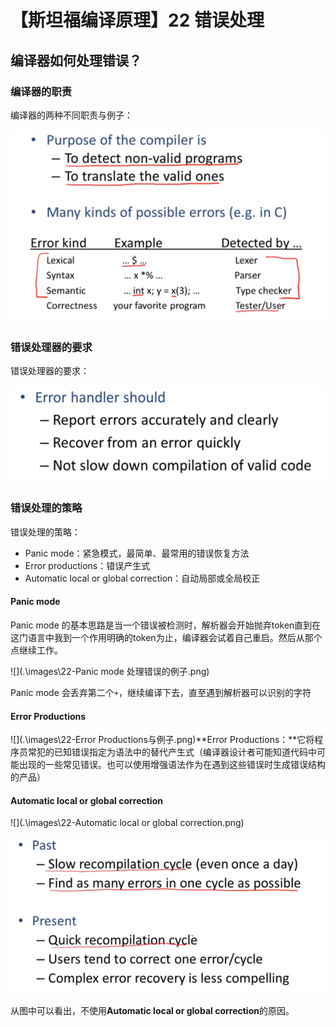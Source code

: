 # 【斯坦福编译原理】22 错误处理

## 编译器如何处理错误？

### 编译器的职责

编译器的两种不同职责与例子：

![](.\images\22-编译器两种不同职责与例子.png)

### 错误处理器的要求

错误处理器的要求：

![](.\images\22-编译器错误处理的要求.png)

### 错误处理的策略

错误处理的策略：

- Panic mode：紧急模式，最简单、最常用的错误恢复方法
- Error productions：错误产生式
- Automatic local or global correction：自动局部或全局校正

#### Panic mode

Panic mode 的基本思路是当一个错误被检测时，解析器会开始抛弃token直到在这门语言中我到一个作用明确的token为止，编译器会试着自己重启。然后从那个点继续工作。

![](.\images\22-Panic mode 处理错误的例子.png)

Panic mode 会丢弃第二个`+`，继续编译下去，直至遇到解析器可以识别的字符

#### Error Productions

![](.\images\22-Error Productions与例子.png)**Error Productions：**它将程序员常犯的已知错误指定为语法中的替代产生式（编译器设计者可能知道代码中可能出现的一些常见错误。也可以使用增强语法作为在遇到这些错误时生成错误结构的产品）

#### Automatic local or global correction

![](.\images\22-Automatic local or global correction.png)

![](.\images\22-过去与现在的编译需求对比.png)

从图中可以看出，不使用**Automatic local or global correction**的原因。